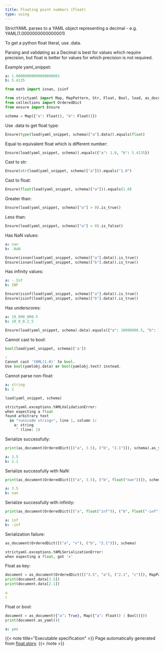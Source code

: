 ```yaml
---
title: Floating point numbers (Float)
type: using
---
```



StrictYAML parses to a YAML object representing
a decimal - e.g. YAML(1.0000000000000001)

To get a python float literal, use .data.

Parsing and validating as a Decimal is best for
values which require precision, but float is better
for values for which precision is not required.


Example yaml_snippet:

```yaml
a: 1.00000000000000000001
b: 5.4135

```


```python
from math import isnan, isinf

from strictyaml import Map, MapPattern, Str, Float, Bool, load, as_document
from collections import OrderedDict
from ensure import Ensure

schema = Map({"a": Float(), "b": Float()})

```



Use .data to get float type:


```python
Ensure(type(load(yaml_snippet, schema)["a"].data)).equals(float)

```




Equal to equivalent float which is different number:


```python
Ensure(load(yaml_snippet, schema)).equals({"a": 1.0, "b": 5.4135})

```




Cast to str:


```python
Ensure(str(load(yaml_snippet, schema)["a"])).equals("1.0")

```




Cast to float:


```python
Ensure(float(load(yaml_snippet, schema)["a"])).equals(1.0)

```




Greater than:


```python
Ensure(load(yaml_snippet, schema)["a"] > 0).is_true()

```




Less than:


```python
Ensure(load(yaml_snippet, schema)["a"] < 0).is_false()

```




Has NaN values:

```yaml
a: nan
b: .NaN

```


```python
Ensure(isnan(load(yaml_snippet, schema)["a"].data)).is_true()
Ensure(isnan(load(yaml_snippet, schema)["b"].data)).is_true()

```




Has infinity values:

```yaml
a: -.Inf
b: INF

```


```python
Ensure(isinf(load(yaml_snippet, schema)["a"].data)).is_true()
Ensure(isinf(load(yaml_snippet, schema)["b"].data)).is_true()

```




Has underscores:

```yaml
a: 10_000_000.5
b: 10_0_0.2_5

```


```python
Ensure(load(yaml_snippet, schema).data).equals({"a": 10000000.5, "b": 1000.25})

```




Cannot cast to bool:


```python
bool(load(yaml_snippet, schema)['a'])
```


```python
:
Cannot cast 'YAML(1.0)' to bool.
Use bool(yamlobj.data) or bool(yamlobj.text) instead.
```




Cannot parse non-float:

```yaml
a: string
b: 2

```


```python
load(yaml_snippet, schema)
```


```python
strictyaml.exceptions.YAMLValidationError:
when expecting a float
found arbitrary text
  in "<unicode string>", line 1, column 1:
    a: string
     ^ (line: 1)
```




Serialize successfully:


```python
print(as_document(OrderedDict([("a", 3.5), ("b", "2.1")]), schema).as_yaml())
```

```yaml
a: 3.5
b: 2.1
```




Serialize successfully with NaN:


```python
print(as_document(OrderedDict([("a", 3.5), ("b", float("nan"))]), schema).as_yaml())
```

```yaml
a: 3.5
b: nan
```




Serialize successfully with infinity:


```python
print(as_document(OrderedDict([("a", float("inf")), ("b", float("-inf"))]), schema).as_yaml())
```

```yaml
a: inf
b: -inf
```




Serialization failure:


```python
as_document(OrderedDict([("a", "x"), ("b", "2.1")]), schema)
```


```python
strictyaml.exceptions.YAMLSerializationError:
when expecting a float, got 'x'
```




Float as key:


```python
document = as_document(OrderedDict([("3.5", "a"), ("2.1", "c")]), MapPattern(Float(), Str()))
print(document.data[3.5])
print(document.data[2.1])

```

```yaml
a
c
```




Float or bool:


```python
document = as_document({"a": True}, Map({"a": Float() | Bool()}))
print(document.as_yaml())

```

```yaml
a: yes
```






{{< note title="Executable specification" >}}
Page automatically generated from <a href="https://github.com/crdoconnor/strictyaml/blob/master/hitch/story/float.story">float.story</a>.
{{< /note >}}